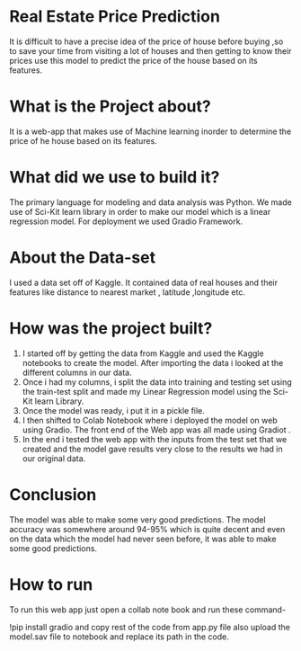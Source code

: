 # Real Estate Price Prediction
It is difficult to have a precise idea of the  price of house before buying ,so to save your time from visiting a lot of houses and then getting to know their prices use this model to predict the price of the house based on its features.

# What is the Project about?
It is a web-app that makes use of Machine learning inorder to determine the price of he house based on its features.

# What did we use to build it? 
The primary language for modeling and data analysis was Python. We made use of Sci-Kit learn library in order to make our model which is a linear regression model. For deployment we used Gradio Framework.


# About the Data-set
I used a data set off of Kaggle. It contained data of real houses and their features like distance to nearest market , latitude ,longitude etc.

# How was the project built?
1. I started off by getting the data from Kaggle and used the Kaggle notebooks to  create the model. After importing the data i looked at the different columns in our data. <br>
2. Once i had my columns, i split the data into training and testing set using the train-test split and made my Linear Regression model using the Sci-Kit learn Library. <br>
3. Once the model was ready, i put it in a pickle file. <br>
4. I then shifted to Colab Notebook where i deployed the model on web  using Gradio. The front end of the Web app was all made using Gradiot . <br>
5. In the end i tested the web app with the inputs from the test set that we created and the model gave results very close to the results we had in our original data. <br>

# Conclusion
The model was able to make some very good predictions. The model accuracy was somewhere around 94-95% which is quite decent and even on the data which the model had never seen before, it was able to make some good predictions.

# How to run 
To run this web app just open a collab note book and run these command-

!pip install gradio 
and copy rest of the code from app.py file also upload the model.sav file to notebook and replace its path in the code.
